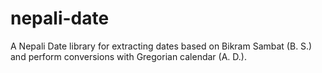 # nepali-date
A Nepali Date library for extracting dates based on Bikram Sambat (B. S.)
and perform conversions with Gregorian calendar (A. D.).

